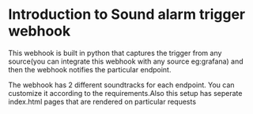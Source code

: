 <H1>Introduction to Sound alarm trigger webhook </H1>

This webhook is built in python that captures the trigger from any source(you can integrate this webhook with any source eg:grafana) and then the webhook notifies the particular endpoint.

The webhook has 2 different soundtracks for each endpoint. You can customize it according to the requirements.Also this setup has seperate index.html pages that are rendered on particular requests

